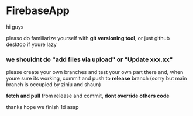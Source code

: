 # FirebaseApp

hi guys

pleaso do familiarize yourself with **git versioning tool**, or just github desktop if youre lazy

### **we shouldnt do "add files via upload" or "Update xxx.xx"**

please create your own branches and test your own part there and, when youre sure its working, commit and push to **release** branch (sorry but main branch is occupied by ziniu and shaun)

**fetch and pull** from release and commit, **dont override others code** 

thanks
hope we finish 1d asap
